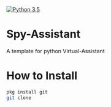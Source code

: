 [![Python 3.5](https://img.shields.io/badge/Python-3.5-yellow.svg)](http://www.python.org/download/)
# Spy-Assistant
A template for python Virtual-Assistant
# How to Install 
```bash
pkg install git
git clone 




